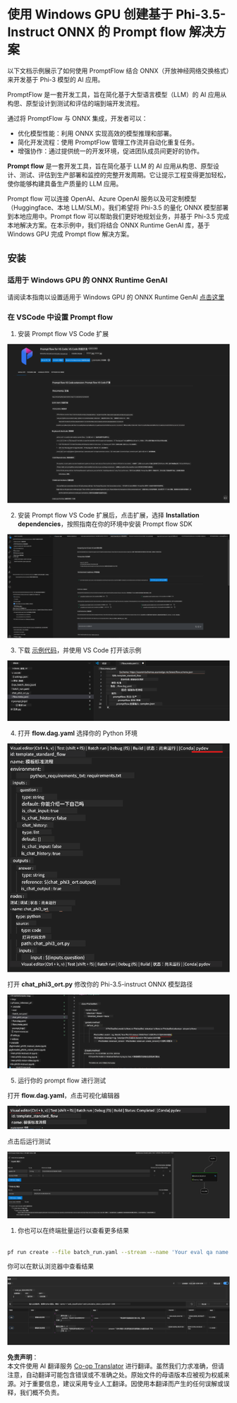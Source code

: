 <!--
CO_OP_TRANSLATOR_METADATA:
{
  "original_hash": "92e7dac1e5af0dd7c94170fdaf6860fe",
  "translation_date": "2025-07-17T02:57:40+00:00",
  "source_file": "md/02.Application/01.TextAndChat/Phi3/UsingPromptFlowWithONNX.md",
  "language_code": "zh"
}
-->
# 使用 Windows GPU 创建基于 Phi-3.5-Instruct ONNX 的 Prompt flow 解决方案

以下文档示例展示了如何使用 PromptFlow 结合 ONNX（开放神经网络交换格式）来开发基于 Phi-3 模型的 AI 应用。

PromptFlow 是一套开发工具，旨在简化基于大型语言模型（LLM）的 AI 应用从构思、原型设计到测试和评估的端到端开发流程。

通过将 PromptFlow 与 ONNX 集成，开发者可以：

- 优化模型性能：利用 ONNX 实现高效的模型推理和部署。
- 简化开发流程：使用 PromptFlow 管理工作流并自动化重复任务。
- 增强协作：通过提供统一的开发环境，促进团队成员间更好的协作。

**Prompt flow** 是一套开发工具，旨在简化基于 LLM 的 AI 应用从构思、原型设计、测试、评估到生产部署和监控的完整开发周期。它让提示工程变得更加轻松，使你能够构建具备生产质量的 LLM 应用。

Prompt flow 可以连接 OpenAI、Azure OpenAI 服务以及可定制模型（Huggingface、本地 LLM/SLM）。我们希望将 Phi-3.5 的量化 ONNX 模型部署到本地应用中。Prompt flow 可以帮助我们更好地规划业务，并基于 Phi-3.5 完成本地解决方案。在本示例中，我们将结合 ONNX Runtime GenAI 库，基于 Windows GPU 完成 Prompt flow 解决方案。

## **安装**

### **适用于 Windows GPU 的 ONNX Runtime GenAI**

请阅读本指南以设置适用于 Windows GPU 的 ONNX Runtime GenAI  [点击这里](./ORTWindowGPUGuideline.md)

### **在 VSCode 中设置 Prompt flow**

1. 安装 Prompt flow VS Code 扩展

![pfvscode](../../../../../../translated_images/pfvscode.eff93dfc66a42cbef699fc16fa48f3ed3a23361875a3362037d026896395a00d.zh.png)

2. 安装 Prompt flow VS Code 扩展后，点击扩展，选择 **Installation dependencies**，按照指南在你的环境中安装 Prompt flow SDK

![pfsetup](../../../../../../translated_images/pfsetup.b46e93096f5a254f74e8b74ce2be7047ce963ef573d755ec897eb1b78cb9c954.zh.png)

3. 下载 [示例代码](../../../../../../code/09.UpdateSamples/Aug/pf/onnx_inference_pf)，并使用 VS Code 打开该示例

![pfsample](../../../../../../translated_images/pfsample.8d89e70584ffe7c4dba182513e3148a989e552c3b8e4948567a6b806b5ae1845.zh.png)

4. 打开 **flow.dag.yaml** 选择你的 Python 环境

![pfdag](../../../../../../translated_images/pfdag.264a77f7366458ff850a76ae949226391ea382856d543ef9da4b92096aff7e4b.zh.png)

   打开 **chat_phi3_ort.py** 修改你的 Phi-3.5-instruct ONNX 模型路径

![pfphi](../../../../../../translated_images/pfphi.72da81d74244b45fc78cdfeeb8c7fbd9e7cd610bf2f96814dbade6a4a2dfad7e.zh.png)

5. 运行你的 prompt flow 进行测试

打开 **flow.dag.yaml**，点击可视化编辑器

![pfv](../../../../../../translated_images/pfv.ba8a81f34b20f603cccee3fe91e94113792ed6f5af28f76ab08e1a0b3e77b33b.zh.png)

点击后运行测试

![pfflow](../../../../../../translated_images/pfflow.4e1135a089b1ce1b6348b59edefdb6333e5729b54c8e57f9039b7f9463e68fbd.zh.png)

1. 你也可以在终端批量运行以查看更多结果

```bash

pf run create --file batch_run.yaml --stream --name 'Your eval qa name'    

```

你可以在默认浏览器中查看结果

![pfresult](../../../../../../translated_images/pfresult.c22c826f8062d7cbe871cff35db4a013dcfefc13fafe5da6710a8549a96a4ceb.zh.png)

**免责声明**：  
本文件使用 AI 翻译服务 [Co-op Translator](https://github.com/Azure/co-op-translator) 进行翻译。虽然我们力求准确，但请注意，自动翻译可能包含错误或不准确之处。原始文件的母语版本应被视为权威来源。对于重要信息，建议采用专业人工翻译。因使用本翻译而产生的任何误解或误释，我们概不负责。